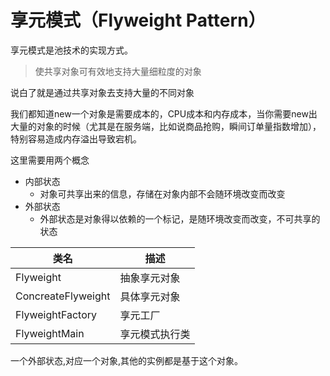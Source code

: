 # 享元模式（Flyweight Pattern）

享元模式是池技术的实现方式。

> 使共享对象可有效地支持大量细粒度的对象

说白了就是通过共享对象去支持大量的不同对象

我们都知道new一个对象是需要成本的，CPU成本和内存成本，当你需要new出大量的对象的时候（尤其是在服务端，比如说商品抢购，瞬间订单量指数增加），特别容易造成内存溢出导致宕机。

这里需要用两个概念

* 内部状态
  * 对象可共享出来的信息，存储在对象内部不会随环境改变而改变
* 外部状态
  * 外部状态是对象得以依赖的一个标记，是随环境改变而改变，不可共享的状态




| 类名                   | 描述      |
| -------------------- | ------- |
| Flyweight            | 抽象享元对象  |
| ConcreateFlyweight   | 具体享元对象  |
| FlyweightFactory     | 享元工厂    |
| FlyweightMain        | 享元模式执行类 |

一个外部状态,对应一个对象,其他的实例都是基于这个对象。

